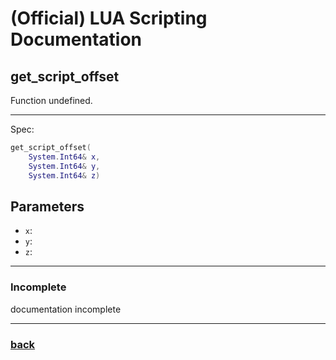 
# (Official) LUA Scripting Documentation

## get_script_offset

Function undefined.

___

Spec:

```lua
get_script_offset(
	System.Int64& x,
	System.Int64& y,
	System.Int64& z)
```

## Parameters

- `x`: 
- `y`: 
- `z`: 

___

### Incomplete

documentation incomplete

___

### [back](../getters)
